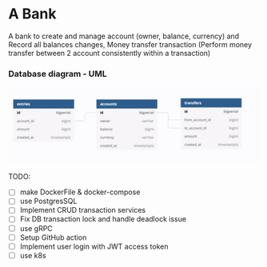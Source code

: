 # A Bank
A bank to create and manage account (owner, balance, currency) and Record all balances changes,
Money transfer transaction (Perform money transfer between 2 account consistently within a transaction)

### Database diagram - UML
![UML](documents/assets/uml.png)

TODO:

- [ ] make DockerFile & docker-compose
- [ ] use PostgresSQL
- [ ] Implement CRUD transaction services
- [ ] Fix DB transaction lock and handle deadlock issue
- [ ] use gRPC
- [ ] Setup GitHub action
- [ ] Implement user login with JWT access token
- [ ] use k8s
